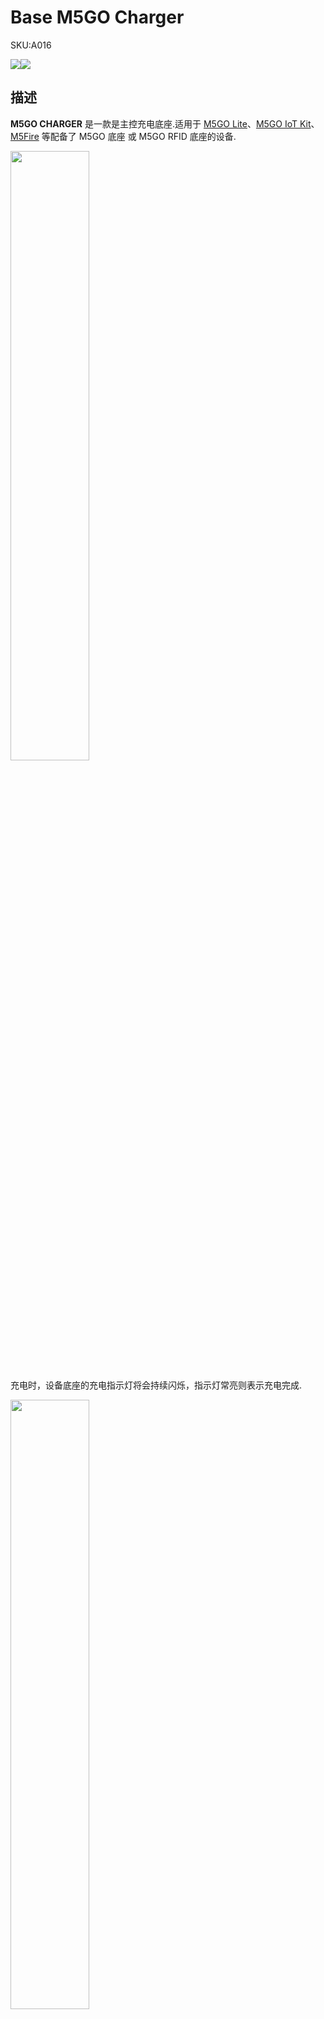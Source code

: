 # Base M5GO Charger

<el-tag effect="plain">SKU:A016</el-tag>

<div class="product_pic"><img src="assets/img/product_pics/base/m5go_base_06.webp"><img src="assets/img/product_pics/base/m5go_base_07.webp"></div>


## 描述

**M5GO CHARGER** 是一款是主控充电底座.适用于 [M5GO Lite](https://docs.m5stack.com/#/zh_CN/core/m5go_lite)、[M5GO IoT Kit](https://docs.m5stack.com/#/zh_CN/core/m5go)、[M5Fire](https://docs.m5stack.com/#/zh_CN/core/fire) 等配备了 M5GO 底座 或 M5GO RFID 底座的设备.

<img src="assets/img/product_pics/base/m5go_base_08.webp" width="50%" height="50%">

充电时，设备底座的充电指示灯将会持续闪烁，指示灯常亮则表示充电完成.

<img src="assets/img/product_pics/base/m5go_charger_09.webp" width="50%" height="50%">

<img src="assets/img/product_pics/base/m5go_charger_10.webp" width="50%" height="50%">

## 包含

-  1x M5GO 充电底座
-  Type-C USB 线

## 规格参数

<table>
   <tr style="font-weight:bold">
      <td>规格</td>
      <td>参数</td>
   </tr>
   <tr>
      <td>净重</td>
      <td>19g</td>
   </tr>
   <tr>
      <td>毛重</td>
      <td>67g</td>
   </tr>
   <tr>
      <td>产品尺寸</td>
      <td>54*54*8mm</td>
   </tr>
   <tr>
      <td>包装尺寸</td>
      <td>95 x 65 x 25mm</td>
   </tr>
 </table>

## 相关链接

- **[M5GO IoT Starter Kit购买链接](https://item.taobao.com/item.htm?spm=a1z10.3-c.w4002-1172588106.10.690a425eFsoYVX&id=568283585553)**

<script>

   var purchase_link = 'https://m5stack.com/collections/m5-base/products/battery-bottom-charging-base';

   anchor_search(purchase_link);
   scrollFunc();

</script>